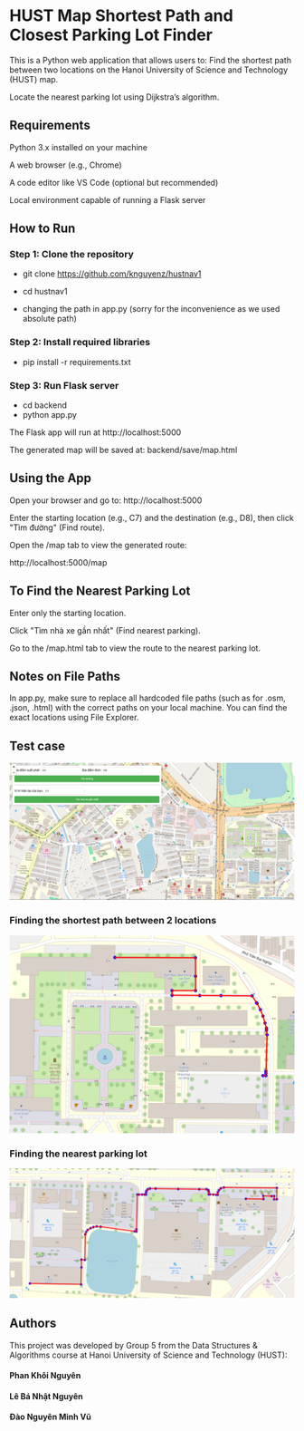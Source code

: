 # HUST Map Shortest Path and Closest Parking Lot Finder
This is a Python web application that allows users to:
Find the shortest path between two locations on the Hanoi University of Science and Technology (HUST) map.


Locate the nearest parking lot using Dijkstra’s algorithm.



## Requirements
Python 3.x installed on your machine


A web browser (e.g., Chrome)


A code editor like VS Code (optional but recommended)


Local environment capable of running a Flask server



## How to Run
### Step 1: Clone the repository
- git clone https://github.com/knguyenz/hustnav1

- cd hustnav1

- changing the path in app.py (sorry for the inconvenience as we used absolute path)

### Step 2: Install required libraries
- pip install -r requirements.txt

### Step 3: Run Flask server
- cd backend
- python app.py

The Flask app will run at http://localhost:5000

The generated map will be saved at: backend/save/map.html

## Using the App
Open your browser and go to:
http://localhost:5000

Enter the starting location (e.g., C7) and the destination (e.g., D8), then click "Tìm đường" (Find route).


Open the /map tab to view the generated route:

http://localhost:5000/map



## To Find the Nearest Parking Lot
Enter only the starting location.


Click "Tìm nhà xe gần nhất" (Find nearest parking).


Go to the /map.html tab to view the route to the nearest parking lot.



## Notes on File Paths
In app.py, make sure to replace all hardcoded file paths (such as for .osm, .json, .html) with the correct paths on your local machine. You can find the exact locations using File Explorer.

## Test case 
![pdf](pdf/img1.png)

### Finding the shortest path between 2 locations
![pdf](pdf/img2.png)

### Finding the nearest parking lot
![pdf](pdf/img3.png)


## Authors
This project was developed by Group 5 from the Data Structures & Algorithms course at Hanoi University of Science and Technology (HUST):

#### Phan Khôi Nguyên


#### Lê Bá Nhật Nguyên


#### Đào Nguyên Minh Vũ